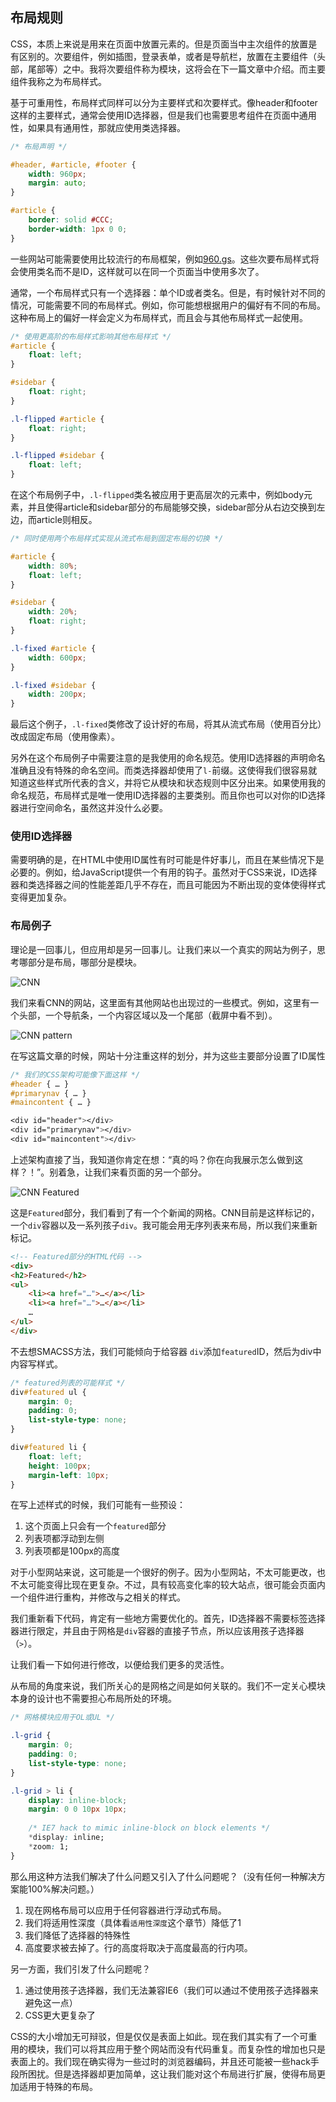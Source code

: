 ## 布局规则

CSS，本质上来说是用来在页面中放置元素的。但是页面当中主次组件的放置是有区别的。次要组件，例如插图，登录表单，或者是导航栏，放置在主要组件（头部，尾部等）之中。我将次要组件称为模块，这将会在下一篇文章中介绍。而主要组件我称之为布局样式。

基于可重用性，布局样式同样可以分为主要样式和次要样式。像header和footer这样的主要样式，通常会使用ID选择器，但是我们也需要思考组件在页面中通用性，如果具有通用性，那就应使用类选择器。

```css
/* 布局声明 */

#header, #article, #footer {
    width: 960px;
    margin: auto;
}

#article {
    border: solid #CCC;
    border-width: 1px 0 0;
}
```


一些网站可能需要使用比较流行的布局框架，例如[960.gs](https://960.gs/)。这些次要布局样式将会使用类名而不是ID，这样就可以在同一个页面当中使用多次了。

通常，一个布局样式只有一个选择器：单个ID或者类名。但是，有时候针对不同的情况，可能需要不同的布局样式。例如，你可能想根据用户的偏好有不同的布局。这种布局上的偏好一样会定义为布局样式，而且会与其他布局样式一起使用。

```css
/* 使用更高阶的布局样式影响其他布局样式 */
#article {
    float: left;
}

#sidebar {
    float: right;
}

.l-flipped #article {
    float: right;
}

.l-flipped #sidebar {
    float: left;
}
```

在这个布局例子中，`.l-flipped`类名被应用于更高层次的元素中，例如body元素，并且使得article和sidebar部分的布局能够交换，sidebar部分从右边交换到左边，而article则相反。

```css
/* 同时使用两个布局样式实现从流式布局到固定布局的切换 */

#article {
    width: 80%;
    float: left;
}

#sidebar {
    width: 20%;
    float: right;
}

.l-fixed #article {
    width: 600px;
}

.l-fixed #sidebar {
    width: 200px;
}
```

最后这个例子，`.l-fixed`类修改了设计好的布局，将其从流式布局（使用百分比）改成固定布局（使用像素）。

另外在这个布局例子中需要注意的是我使用的命名规范。使用ID选择器的声明命名准确且没有特殊的命名空间。而类选择器却使用了`l-`前缀。这使得我们很容易就知道这些样式所代表的含义，并将它从模块和状态规则中区分出来。如果使用我的命名规范，布局样式是唯一使用ID选择器的主要类别。而且你也可以对你的ID选择器进行空间命名，虽然这并没什么必要。

### 使用ID选择器

需要明确的是，在HTML中使用ID属性有时可能是件好事儿，而且在某些情况下是必要的。例如，给JavaScript提供一个有用的钩子。虽然对于CSS来说，ID选择器和类选择器之间的性能差距几乎不存在，而且可能因为不断出现的变体使得样式变得更加复杂。


### 布局例子

理论是一回事儿，但应用却是另一回事儿。让我们来以一个真实的网站为例子，思考哪部分是布局，哪部分是模块。

![CNN](../assets/5-1.png)

我们来看CNN的网站，这里面有其他网站也出现过的一些模式。例如，这里有一个头部，一个导航条，一个内容区域以及一个尾部（截屏中看不到）。


![CNN pattern](../assets/5-2.png)

在写这篇文章的时候，网站十分注重这样的划分，并为这些主要部分设置了ID属性


```css
/* 我们的CSS架构可能像下面这样 */
#header { … }
#primarynav { … }
#maincontent { … }

<div id="header"></div>
<div id="primarynav"></div>
<div id="maincontent"></div>
```
上述架构直接了当，我知道你肯定在想：“真的吗？你在向我展示怎么做到这样？！”。别着急，让我们来看页面的另一个部分。

![CNN Featured](../assets/5-3.png)

这是`Featured`部分，我们看到了有一个个新闻的网格。CNN目前是这样标记的，一个`div`容器以及一系列孩子`div`。我可能会用无序列表来布局，所以我们来重新标记。
```html
<!-- Featured部分的HTML代码 -->
<div>
<h2>Featured</h2>
<ul>
    <li><a href="…">…</a></li>
    <li><a href="…">…</a></li>
    …
</ul>
</div>
```
不去想SMACSS方法，我们可能倾向于给容器 `div`添加`featured`ID，然后为div中内容写样式。


```css
/* featured列表的可能样式 */
div#featured ul { 
    margin: 0;
    padding: 0;
    list-style-type: none;
}

div#featured li {
    float: left;
    height: 100px;
    margin-left: 10px;
}

```

在写上述样式的时候，我们可能有一些预设：

1. 这个页面上只会有一个`featured`部分
2. 列表项都浮动到左侧
3. 列表项都是100px的高度

对于小型网站来说，这可能是一个很好的例子。因为小型网站，不太可能更改，也不太可能变得比现在更复杂。不过，具有较高变化率的较大站点，很可能会页面内一个组件进行重构，并修改与之相关的样式。

我们重新看下代码，肯定有一些地方需要优化的。首先，ID选择器不需要标签选择器进行限定，并且由于网格是`div`容器的直接子节点，所以应该用孩子选择器（`>`）。

让我们看一下如何进行修改，以便给我们更多的灵活性。

从布局的角度来说，我们所关心的是网格之间是如何关联的。我们不一定关心模块本身的设计也不需要担心布局所处的环境。

```css
/* 网格模块应用于OL或UL */

.l-grid {
    margin: 0;
    padding: 0;
    list-style-type: none;
}

.l-grid > li {
    display: inline-block;
    margin: 0 0 10px 10px; 
    
    /* IE7 hack to mimic inline-block on block elements */
    *display: inline;
    *zoom: 1;
}
```

那么用这种方法我们解决了什么问题又引入了什么问题呢？（没有任何一种解决方案能100%解决问题。）

1. 现在网格布局可以应用于任何容器进行浮动式布局。
2. 我们将适用性深度（具体看`适用性深度`这个章节）降低了1
3. 我们降低了选择器的特殊性
4. 高度要求被去掉了。行的高度将取决于高度最高的行内项。

另一方面，我们引发了什么问题呢？

1. 通过使用孩子选择器，我们无法兼容IE6（我们可以通过不使用孩子选择器来避免这一点）
2. CSS更大更复杂了

CSS的大小增加无可辩驳，但是仅仅是表面上如此。现在我们其实有了一个可重用的模块，我们可以将其应用于整个网站而没有代码重复。而复杂性的增加也只是表面上的。我们现在确实得为一些过时的浏览器编码，并且还可能被一些hack手段所困扰。但是选择器却更加简单，这让我们能对这个布局进行扩展，使得布局更加适用于特殊的布局。

